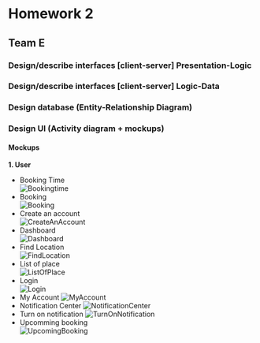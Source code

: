 # Homework 2 #  
## Team E ##  
### Design/describe interfaces [client-server] Presentation-Logic ###  
### Design/describe interfaces [client-server] Logic-Data ###  
### Design database (Entity-Relationship Diagram) ###  
### Design UI (Activity diagram + mockups) ###  
#### Mockups ####  
**1. User**  
* Booking Time  
![Bookingtime](https://github.com/manuelclavel/teamepe2020/blob/master/Images/Diagrams/Mock-ups/User/Booking%20time.png)  
* Booking  
![Booking](https://github.com/manuelclavel/teamepe2020/blob/master/Images/Diagrams/Mock-ups/User/Booking.png)  
* Create an account  
![CreateAnAccount](https://github.com/manuelclavel/teamepe2020/blob/master/Images/Diagrams/Mock-ups/User/Create%20an%20account.png)  
* Dashboard  
![Dashboard](https://github.com/manuelclavel/teamepe2020/blob/master/Images/Diagrams/Mock-ups/User/Dashboard.png)  
* Find Location  
![FindLocation](https://github.com/manuelclavel/teamepe2020/blob/master/Images/Diagrams/Mock-ups/User/Find%20location.png)  
* List of place  
![ListOfPlace](https://github.com/manuelclavel/teamepe2020/blob/master/Images/Diagrams/Mock-ups/User/List%20of%20place.png)  
* Login  
![Login](https://github.com/manuelclavel/teamepe2020/blob/master/Images/Diagrams/Mock-ups/User/Log-in.png)  
* My Account
![MyAccount](https://github.com/manuelclavel/teamepe2020/blob/master/Images/Diagrams/Mock-ups/User/My%20account.png)  
* Notification Center
![NotificationCenter](https://github.com/manuelclavel/teamepe2020/blob/master/Images/Diagrams/Mock-ups/User/Notification%20center.png)  
* Turn on notification
![TurnOnNotification](https://github.com/manuelclavel/teamepe2020/blob/master/Images/Diagrams/Mock-ups/User/Turn%20on%20notification.png)  
* Upcomming booking  
![UpcomingBooking](https://github.com/manuelclavel/teamepe2020/blob/master/Images/Diagrams/Mock-ups/User/Upcoming%20booking_2.png)  
